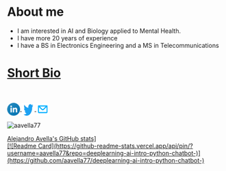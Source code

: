 # About me
* I am interested in AI and Biology applied to Mental Health.
* I have more 20 years of experience
* I have a BS in Electronics Engineering and a MS in Telecommunications

# [Short Bio](https://aavella77.github.io/about.html)<br><br>

<p align="left">  
	<a href="https://www.linkedin.com/in/alejandro-avella-26a0364/" target="blank">
		<img align="center" height="30" width="30" src="images/linkedin.svg" alt="Alejandro Avella | LinkedIn" />
	</a>
	<a href="https://x.com/AAvella32010" target="blank">
		<img align="center" height="30" width="30" src="images/twitter.svg" alt="Alejandro Avella | Twitter" />
	</a>
	<a href="mailto:aeavella77@gmail.com">
		<img align="center" height="30" width="30" src="images/mail.svg" alt="Alejandro Avella | Mail" />
  </a>
</p>

<p align="left"> <img src="https://komarev.com/ghpvc/?username=aavella77&label=Profile%20views&color=0e75b6&style=flat" alt="aavella77" /> </p>
<a href="https://github-readme-stats.vercel.app/api?username=aavella77">Alejandro Avella's GitHub stats]<br>
[![Readme Card](https://github-readme-stats.vercel.app/api/pin/?username=aavella77&repo=deeplearning-ai-intro-python-chatbot-)](https://github.com/aavella77/deeplearning-ai-intro-python-chatbot-)
